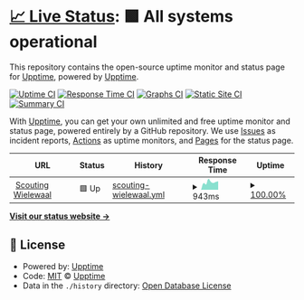 # [📈 Live Status](https://upptime.github.io/upptime): <!--live status--> **🟩 All systems operational**

This repository contains the open-source uptime monitor and status page for [Upptime](https://upptime.js.org), powered by [Upptime](https://github.com/upptime/upptime).

[![Uptime CI](https://github.com/Scouting-Wielewaal/upptime/workflows/Uptime%20CI/badge.svg)](https://github.com/Scouting-Wielewaal/upptime/actions?query=workflow%3A%22Uptime+CI%22)
[![Response Time CI](https://github.com/Scouting-Wielewaal/upptime/workflows/Response%20Time%20CI/badge.svg)](https://github.com/Scouting-Wielewaal/upptime/actions?query=workflow%3A%22Response+Time+CI%22)
[![Graphs CI](https://github.com/Scouting-Wielewaal/upptime/workflows/Graphs%20CI/badge.svg)](https://github.com/Scouting-Wielewaal/upptime/actions?query=workflow%3A%22Graphs+CI%22)
[![Static Site CI](https://github.com/Scouting-Wielewaal/upptime/workflows/Static%20Site%20CI/badge.svg)](https://github.com/Scouting-Wielewaal/upptime/actions?query=workflow%3A%22Static+Site+CI%22)
[![Summary CI](https://github.com/Scouting-Wielewaal/upptime/workflows/Summary%20CI/badge.svg)](https://github.com/Scouting-Wielewaal/upptime/actions?query=workflow%3A%22Summary+CI%22)

With [Upptime](https://upptime.js.org), you can get your own unlimited and free uptime monitor and status page, powered entirely by a GitHub repository. We use [Issues](https://github.com/upptime/upptime/issues) as incident reports, [Actions](https://github.com/Scouting-Wielewaal/upptime/actions) as uptime monitors, and [Pages](https://upptime.github.io/upptime) for the status page.

<!--start: status pages-->
<!-- This summary is generated by Upptime (https://github.com/upptime/upptime) -->
<!-- Do not edit this manually, your changes will be overwritten -->
<!-- prettier-ignore -->
| URL | Status | History | Response Time | Uptime |
| --- | ------ | ------- | ------------- | ------ |
| <img alt="" src="https://icons.duckduckgo.com/ip3/www.wielewaalgroep.nl.ico" height="13"> [Scouting Wielewaal](https://www.wielewaalgroep.nl) | 🟩 Up | [scouting-wielewaal.yml](https://github.com/Scouting-Wielewaal/upptime/commits/HEAD/history/scouting-wielewaal.yml) | <details><summary><img alt="Response time graph" src="./graphs/scouting-wielewaal/response-time-week.png" height="20"> 943ms</summary><br><a href="https://uptime.wielewaalgroep.nl/history/scouting-wielewaal"><img alt="Response time 953" src="https://img.shields.io/endpoint?url=https%3A%2F%2Fraw.githubusercontent.com%2FScouting-Wielewaal%2Fupptime%2FHEAD%2Fapi%2Fscouting-wielewaal%2Fresponse-time.json"></a><br><a href="https://uptime.wielewaalgroep.nl/history/scouting-wielewaal"><img alt="24-hour response time 866" src="https://img.shields.io/endpoint?url=https%3A%2F%2Fraw.githubusercontent.com%2FScouting-Wielewaal%2Fupptime%2FHEAD%2Fapi%2Fscouting-wielewaal%2Fresponse-time-day.json"></a><br><a href="https://uptime.wielewaalgroep.nl/history/scouting-wielewaal"><img alt="7-day response time 943" src="https://img.shields.io/endpoint?url=https%3A%2F%2Fraw.githubusercontent.com%2FScouting-Wielewaal%2Fupptime%2FHEAD%2Fapi%2Fscouting-wielewaal%2Fresponse-time-week.json"></a><br><a href="https://uptime.wielewaalgroep.nl/history/scouting-wielewaal"><img alt="30-day response time 982" src="https://img.shields.io/endpoint?url=https%3A%2F%2Fraw.githubusercontent.com%2FScouting-Wielewaal%2Fupptime%2FHEAD%2Fapi%2Fscouting-wielewaal%2Fresponse-time-month.json"></a><br><a href="https://uptime.wielewaalgroep.nl/history/scouting-wielewaal"><img alt="1-year response time 962" src="https://img.shields.io/endpoint?url=https%3A%2F%2Fraw.githubusercontent.com%2FScouting-Wielewaal%2Fupptime%2FHEAD%2Fapi%2Fscouting-wielewaal%2Fresponse-time-year.json"></a></details> | <details><summary><a href="https://uptime.wielewaalgroep.nl/history/scouting-wielewaal">100.00%</a></summary><a href="https://uptime.wielewaalgroep.nl/history/scouting-wielewaal"><img alt="All-time uptime 99.96%" src="https://img.shields.io/endpoint?url=https%3A%2F%2Fraw.githubusercontent.com%2FScouting-Wielewaal%2Fupptime%2FHEAD%2Fapi%2Fscouting-wielewaal%2Fuptime.json"></a><br><a href="https://uptime.wielewaalgroep.nl/history/scouting-wielewaal"><img alt="24-hour uptime 100.00%" src="https://img.shields.io/endpoint?url=https%3A%2F%2Fraw.githubusercontent.com%2FScouting-Wielewaal%2Fupptime%2FHEAD%2Fapi%2Fscouting-wielewaal%2Fuptime-day.json"></a><br><a href="https://uptime.wielewaalgroep.nl/history/scouting-wielewaal"><img alt="7-day uptime 100.00%" src="https://img.shields.io/endpoint?url=https%3A%2F%2Fraw.githubusercontent.com%2FScouting-Wielewaal%2Fupptime%2FHEAD%2Fapi%2Fscouting-wielewaal%2Fuptime-week.json"></a><br><a href="https://uptime.wielewaalgroep.nl/history/scouting-wielewaal"><img alt="30-day uptime 100.00%" src="https://img.shields.io/endpoint?url=https%3A%2F%2Fraw.githubusercontent.com%2FScouting-Wielewaal%2Fupptime%2FHEAD%2Fapi%2Fscouting-wielewaal%2Fuptime-month.json"></a><br><a href="https://uptime.wielewaalgroep.nl/history/scouting-wielewaal"><img alt="1-year uptime 99.99%" src="https://img.shields.io/endpoint?url=https%3A%2F%2Fraw.githubusercontent.com%2FScouting-Wielewaal%2Fupptime%2FHEAD%2Fapi%2Fscouting-wielewaal%2Fuptime-year.json"></a></details>

<!--end: status pages-->

[**Visit our status website →**](https://upptime.github.io/upptime)

## 📄 License

- Powered by: [Upptime](https://github.com/upptime/upptime)
- Code: [MIT](./LICENSE) © [Upptime](https://upptime.js.org)
- Data in the `./history` directory: [Open Database License](https://opendatacommons.org/licenses/odbl/1-0/)
